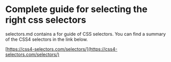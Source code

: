 # Complete guide for selecting the right css selectors

selectors.md contains a for guide of CSS selectors. You can find a summary of the CSS4 selectors in the link below.

[https://css4-selectors.com/selectors/](https://css4-selectors.com/selectors/)